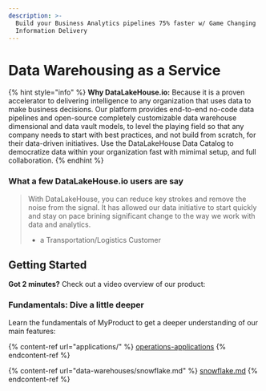 ```yaml
---
description: >-
  Build your Business Analytics pipelines 75% faster w/ Game Changing
  Information Delivery
---
```


# Data Warehousing as a Service

{% hint style="info" %}
**Why DataLakeHouse.io:**
Because it is a proven accelerator to delivering intelligence to any organization that uses data to make business decisions. Our platform provides end-to-end no-code data pipelines and open-source completely customizable data warehouse dimensional and data vault models, to level the playing field so that any company needs to start with best practices, and not build from scratch, for their data-driven initiatives. Use the DataLakeHouse Data Catalog to democratize data within your organization fast with mimimal setup, and full collaboration.
{% endhint %}

### What a few DataLakeHouse.io users are say

> With DataLakeHouse, you can reduce key strokes and remove the noise from the signal. It has allowed our data initiative to start quickly and stay on pace brining significant change to the way we work with data and analytics.
>
> - a Transportation/Logistics Customer

## Getting Started

**Got 2 minutes?** Check out a video overview of our product:

<!-- {% embed url="https://www.loom.com/share/3bfa83acc9fd41b7b98b803ba9197d90" %} -->

<!-- 
### Guides: Jump right in

Follow our handy guides to get started on the basics as quickly as possible:

{% content-ref url="getting-started/first-steps/connect-your-source.md" %}
[connect-your-source.md](getting-started/first-steps/connect-your-source.md)
{% endcontent-ref %}

{% content-ref url="getting-started/first-steps/connect-your-target.md" %}
[connect-your-target.md](getting-started/first-steps/connect-your-target.md)
{% endcontent-ref %}

{% content-ref url="broken-reference" %}
[Broken link](broken-reference)
{% endcontent-ref %}

{% hint style="info" %}
**Good to know:** your product docs aren't just a reference of all your features! use them to encourage folks to perform certain actions and discover the value in your product.
{% endhint %} -->

### Fundamentals: Dive a little deeper

Learn the fundamentals of MyProduct to get a deeper understanding of our main features:

{% content-ref url="applications/" %}
[operations-applications](applications/)
{% endcontent-ref %}

{% content-ref url="data-warehouses/snowflake.md" %}
[snowflake.md](data-warehouses/snowflake.md)
{% endcontent-ref %}

<!-- {% content-ref url="broken-reference" %}
[Broken link](broken-reference)
{% endcontent-ref %}

{% content-ref url="broken-reference" %}
[Broken link](broken-reference)
{% endcontent-ref %}

{% hint style="info" %}
**Good to know:** Splitting your product into fundamental concepts, objects, or areas can be a great way to let readers deep dive into the concepts that matter most to them. Combine guides with this approach to 'fundamentals' and you're well on your way to great documentation!
{% endhint %} -->

